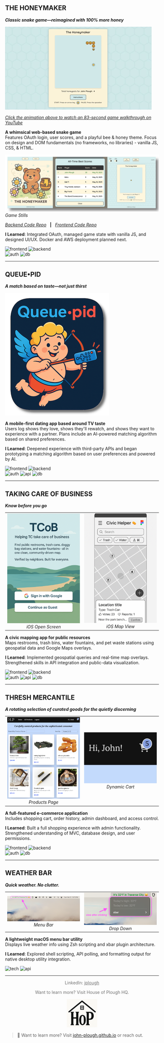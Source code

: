 ## THE HONEYMAKER

**_Classic snake game—reimagined with 100% more honey_**

<a href="https://youtu.be/zJtuD3XLpzc" target="_blank">
  <img src="assets/HoneymakerGif.gif" alt="90-second Walkthrough" />
</a>  
<p><em><a href="https://youtu.be/zJtuD3XLpzc" target="_blank">Click the animation above to watch an 83-second game walkthrough on YouTube</a></em></p>

**A whimsical web-based snake game**  
Features OAuth login, user scores, and a playful bee & honey theme. Focus on design and DOM fundamentals (no frameworks, no libraries) - vanilla JS, CSS, & HTML.

![Game Stills](assets/HMStillsShadowed.png)
_Game Stills_

[_Backend Code Repo_](https://github.com/John-Plough/snake-api.git)&nbsp;&nbsp;&nbsp;**|**&nbsp;&nbsp;&nbsp;[_Frontend Code Repo_](https://github.com/John-Plough/honeymaker.git)

**I Learned**: Integrated OAuth, managed game state with vanilla JS, and designed UI/UX. Docker and AWS deployment planned next.

![frontend](https://img.shields.io/badge/frontend-Vanilla%20JS%20%7C%20CSS%20%7C%20HTML-blue) ![backend](https://img.shields.io/badge/backend-Ruby%20on%20Rails-crimson)<br>
![auth](https://img.shields.io/badge/auth-Google%20%26%20GitHub%20OAuth-orange) ![db](https://img.shields.io/badge/database-PostgreSQL-blueviolet)

---

## QUEUE•PID

**_A match based on taste—not just thirst_**

![Queuepid Logo](assets/QueuepidTextLogoWeb.png)

**A mobile-first dating app based around TV taste**  
Users log shows they love, shows they'll rewatch, and shows they want to experience with a partner. Plans include an AI-powered matching algorithm based on shared preferences.

**I Learned**: Deepened experience with third-party APIs and began prototyping a matching algorithm based on user preferences and powered by AI.

![frontend](https://img.shields.io/badge/frontend-React%20%2B%20TailwindCSS-blue) ![backend](https://img.shields.io/badge/backend-Ruby%20on%20Rails-crimson)<br>
![auth](https://img.shields.io/badge/auth-Google%20OAuth-orange) ![api](https://img.shields.io/badge/API-TMDb-darkgreen) ![db](https://img.shields.io/badge/database-PostgreSQL-blueviolet)

---

## TAKING CARE OF BUSINESS

**_Know before you go_**

<table>
  <tr>
    <td align="center">
      <img src="assets/TCoB_Screen.png" width="250"/><br>
      <em>iOS Open Screen</em>
    </td>
    <td align="center">
      <img src="assets/AppScreen.png" width="250"/><br>
      <em>iOS Map View</em>
    </td>
  </tr>
</table>

**A civic mapping app for public resources**  
Maps restrooms, trash bins, water fountains, and pet waste stations using geospatial data and Google Maps overlays.

**I Learned**: Implemented geospatial queries and real-time map overlays. Strengthened skills in API integration and public-data visualization.

<!-- ![frontend](https://img.shields.io/badge/frontend-React%20%2B%20TailwindCSS-blue)<br>
![backend](https://img.shields.io/badge/backend-Rails%20API%20%2B%20PostGIS-red)<br>
![auth](https://img.shields.io/badge/auth-Google%20%20OAuth-orange)<br>
![api](https://img.shields.io/badge/API-Google%20Maps%20JS%20%2B%20Google%20Geocoding-darkgreen)<br>
![db](https://img.shields.io/badge/database-PostgreSQL-blueviolet) -->

![frontend](https://img.shields.io/badge/frontend-React%20%2B%20TailwindCSS-blue) ![backend](https://img.shields.io/badge/backend-Ruby%20on%20Rails%20%2B%20PostGIS-crimson)<br>
![auth](https://img.shields.io/badge/auth-Google%20OAuth-orange) ![api](https://img.shields.io/badge/API-Google%20Maps%20JS%20%2B%20Google%20Geocoding-darkgreen) ![db](https://img.shields.io/badge/database-PostgreSQL-blueviolet)

---

## THRESH MERCANTILE

**_A rotating selection of curated goods for the quietly discerning_**

<table>
  <tr>
    <td align="center">
      <img src="assets/hop1a.png" width="250"/><br>
      <em>Products Page</em>
    </td>
    <td align="center">
      <img src="assets/hop4.jpg" width="250"/><br>
      <em>Dynamic Cart</em>
    </td>
  </tr>
</table>

**A full-featured e-commerce application**  
Includes shopping cart, order history, admin dashboard, and access control.

**I Learned**: Built a full shopping experience with admin functionality. Strengthened understanding of MVC, database design, and user permissions.

![frontend](https://img.shields.io/badge/frontend-React%20%2B%20TailwindCSS-blue) ![backend](https://img.shields.io/badge/backend-Ruby%20on%20Rails-crimson)<br>
![auth](https://img.shields.io/badge/auth-Role--Based--Access-orange) ![db](https://img.shields.io/badge/database-PostgreSQL-blueviolet)

---

## WEATHER BAR

**_Quick weather. No clutter._**

<table>
  <tr>
    <td align="center">
      <img src="assets/temp1.png" width="250"/><br>
      <em>Menu Bar</em>
    </td>
    <td align="center">
      <img src="assets/temp2.png" width="250"/><br>
      <em>Drop Down</em>
    </td>
  </tr>
</table>

**A lightweight macOS menu bar utility**  
Displays live weather info using Zsh scripting and xbar plugin architecture.

**I Learned**: Explored shell scripting, API polling, and formatting output for native desktop utility integration.

![tech](https://img.shields.io/badge/tech-Zsh%20%2F%20xbar-pink) ![api](https://img.shields.io/badge/API-Weather%20Service-darkgreen)

---

<p align="center">
  <span style="opacity: 0.6;">LinkedIn: <a href="https://www.linkedin.com/in/jplough">jplough</a></span>
</p>

<p align="center">
  <span style="opacity: 0.6;">Want to learn more? Visit House of Plough HQ.</span>
</p>

<p align="center">
  <a href="https://john-plough.github.io">
    <img src="assets/HoP_LogoSmall.png" alt="House of Plough logo" width="100" />
  </a>
</p>

> 👀 Want to learn more? Visit [john-plough.github.io](https://john-plough.github.io) or reach out.
